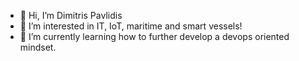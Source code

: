 - 👋 Hi, I’m Dimitris Pavlidis
- 👀 I’m interested in IT, IoT, maritime and smart vessels!
- 🌱 I’m currently learning how to further develop a devops oriented mindset.


<!---
dmpavlidis/dmpavlidis is a ✨ special ✨ repository because its `README.md` (this file) appears on your GitHub profile.
You can click the Preview link to take a look at your changes.
--->
